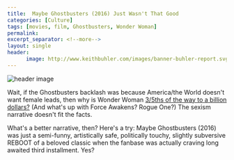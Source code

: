 ```yaml
---
title:  Maybe Ghostbusters (2016) Just Wasn't That Good
categories: [Culture]
tags: [movies, film, Ghostbusters, Wonder Woman]
permalink: 
excerpt_separator: <!--more-->
layout: single
header:
      image: http://www.keithbuhler.com/images/banner-buhler-report.svg
---
```


![header image](https://pmcvariety.files.wordpress.com/2017/03/wonder-woman.png?w=1000&h=563&crop=1)


Wait, if the Ghostbusters backlash was because America/the World doesn't want female leads, then why is Wonder Woman [3/5ths of the way to a billion dollars?](http://www.boxofficemojo.com/movies/?id=wonderwoman.htm) (And what's up with Force Awakens? Rogue One?) The sexism narrative doesn't fit the facts. 


What's a better narrative, then? Here's a try: Maybe Ghostbusters (2016) was just a semi-funny, artistically safe, politically touchy, slightly subversive REBOOT of a beloved classic when the fanbase was actually craving long awaited third installment. Yes?
